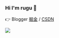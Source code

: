 ### Hi I'm rugu 👋

👉 Blogger [掘金](https://juejin.cn/user/1714893872181150/posts) / [CSDN](https://blog.csdn.net/sinat_36629696)

<img align="left" src="https://github-readme-stats.vercel.app/api?username=RJM1996&show_icons=true&icon_color=0366d6&text_color=24292e&bg_color=ffffff&hide_title=true" />



<!--
**RJM1996/RJM1996** is a ✨ _special_ ✨ repository because its `README.md` (this file) appears on your GitHub profile.

Here are some ideas to get you started:

- 🔭 I’m currently working on ...
- 🌱 I’m currently learning ...
- 👯 I’m looking to collaborate on ...
- 🤔 I’m looking for help with ...
- 💬 Ask me about ...
- 📫 How to reach me: ...
- 😄 Pronouns: ...
- ⚡ Fun fact: ...
-->
